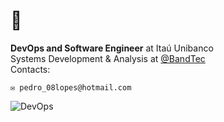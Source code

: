 # 👋

<strong>DevOps and Software Engineer</strong> at Itaú Unibanco
<br>
Systems Development & Analysis at [@BandTec](https://www.sptech.school/)
<br>
Contacts:
```
✉️ pedro_08lopes@hotmail.com
```

![DevOps](https://github.com/pedrooliveiralopes/pedrooliveiralopes/assets/110927673/c33a8c6b-0ffe-4a81-8592-118cdd52fedb)
